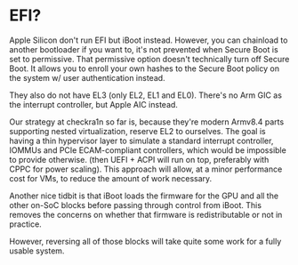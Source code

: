 EFI?
====


Apple Silicon don't run EFI but iBoot instead.
However, you can chainload to another bootloader if you want to, it's not prevented when Secure Boot is set to permissive.
That permissive option doesn't technically turn off Secure Boot. It allows you to enroll your own hashes to the Secure Boot policy on the system w/ user authentication instead.

They also do not have EL3 (only EL2, EL1 and EL0). There's no Arm GIC as the interrupt controller, but Apple AIC instead.

Our strategy at checkra1n so far is, because they're modern Armv8.4 parts supporting nested virtualization, reserve EL2 to ourselves. The goal is having a thin hypervisor layer to simulate a standard interrupt controller, IOMMUs and PCIe ECAM-compliant controllers, which would be impossible to provide otherwise. (then UEFI + ACPI will run on top, preferably with CPPC for power scaling). This approach will allow, at a minor performance cost for VMs, to reduce the amount of work necessary.

Another nice tidbit is that iBoot loads the firmware for the GPU and all the other on-SoC blocks before passing through control from iBoot. This removes the concerns on whether that firmware is redistributable or not in practice.

However, reversing all of those blocks will take quite some work for a fully usable system.